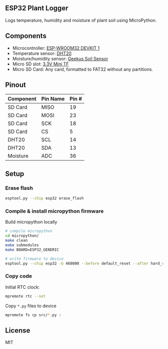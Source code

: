 ESP32 Plant Logger
------------------

Logs temperature, humidity and moisture of plant soil using MicroPython.

## Components

- Microcontroller: [ESP-WROOM32 DEVKIT 1](https://embedded-systems-design.github.io/overview-of-the-esp32-devkit-doit-v1)
- Temperature sensor: [DHT20](http://www.aosong.com/userfiles/files/media/Data%20Sheet%20DHT20%20%20A1.pdf)
- Moisture/humidity sensor: [Geekus Soil Sensor](https://abra-electronics.com/sensors/sensors-temperature-en/gk-as-shm-geeekus-soil-moisture-humidity-detection-sensor-module.html)
- Micro SD slot: [3.3V Mini TF](https://abra-electronics.com/robotics-embedded-electronics/breakout-boards/storage/bb-microsd-tf-micro-sd-card-board-3-3v-mini-tf.html)
- Micro SD Card: Any card, formatted to FAT32 without any partitions.

## Pinout

| Component | Pin Name | Pin # |
| -------   | ---      | ----  |
| SD Card   | MISO     | 19    |
| SD Card   | MOSI     | 23    |
| SD Card   | SCK      | 18    |
| SD Card   | CS       | 5     |
| DHT20     | SCL      | 14    |
| DHT20     | SDA      | 13    |
| Moisture  | ADC      | 36    |

## Setup

### Erase flash

```sh
esptool.py --chip esp32 erase_flash
```

### Compile & install micropython firmware

Build micropython locally

```sh
# compile micropython
cd micropython/
make clean
make submodules
make BOARD=ESP32_GENERIC

# write firmware to device
esptool.py --chip esp32 -b 460800 --before default_reset --after hard_reset write_flash --flash_mode dio --flash_size 4MB --flash_freq 40m 0x1000 build-ESP32_GENERIC/bootloader/bootloader.bin 0x8000 build-ESP32_GENERIC/partition_table/partition-table.bin 0x10000 build-ESP32_GENERIC/micropython.bin
```

### Copy code

Initial RTC clock:

```sh
mpremote rtc --set
```

Copy `*.py` files to device

```sh
mpremote fs cp src/*.py :
```

## License

MIT
